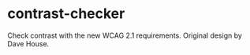 # contrast-checker
Check contrast with the new WCAG 2.1 requirements. Original design by Dave House.
